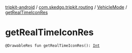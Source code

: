 [tripkit-android](../../index.md) / [com.skedgo.tripkit.routing](../index.md) / [VehicleMode](index.md) / [getRealTimeIconRes](./get-real-time-icon-res.md)

# getRealTimeIconRes

`@DrawableRes fun getRealTimeIconRes(): `[`Int`](https://kotlinlang.org/api/latest/jvm/stdlib/kotlin/-int/index.html)